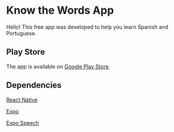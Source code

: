 # Know the Words App

Hello! This free app was developed to help you learn Spanish and Portuguese.

## Play Store

The app is available on [Google Play Store](https://play.google.com/store/apps/details?id=com.seralto.knowthewords).

## Dependencies

[React Native](https://reactnative.dev/)

[Expo](https://expo.dev/)

[Expo Speech](https://docs.expo.dev/versions/latest/sdk/speech/)

<!-- ## Screenshots

<div>
  <img src="https://sergiotoledo.com.br/know-the-words/categories-en.png" alt="categories" width="200" align="left"/>
</div> -->
